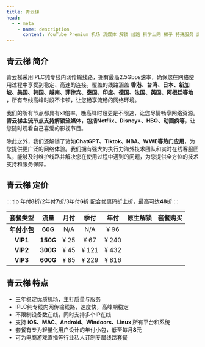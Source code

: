 ```yaml
---
title: 青云梯
head:
  - - meta
    - name: description
      content: YouTube Premium 机场 流媒体 解锁 线路 科学上网 梯子 特殊服务 出国服务 奈飞 Netflix 迪士尼 YouTube 油管 hulu FlyingBird 青云梯 HBO Max Spotify 奈飞小铺 银河录像局 飞兔云 青云梯
---
```


<!--
:::tip 青云梯 双11 特惠折上折!

- 月付/季度/半年付享受85折优惠：**`qyt85`**
- 年付以及以上享受8折优惠：**`qyt80`**
- 结账时输入优惠码，配合站内折扣最大 **`48`** 折

**特别注意: 青云梯年付小包不支持**

**活动时间：即日起至2024年11月17号晚上23点59分**

:::
<Links :items="[
{ name: '青云梯 双11 特惠折上折!', image:'https://www.qingyunti.cc/images/qytlogo-144-49.png', desc:'活动时间：即日起至2024年11月17号晚上23点59分', link: 'https://qytcc01.qingyunti.pro/register?aff=jjgD79Jd' },
]" /> -->

## 青云梯 简介

青云梯采用IPLC纯专线内网传输线路，拥有最高2.5Gbps速率，确保您在网络使用过程中享受到稳定、高速的连接。覆盖的线路涵盖 **香港、台湾、日本、新加坡、美国、韩国、越南、菲律宾、泰国、印度、德国、法国、英国、阿根廷等地** ，所有专线高峰时段不卡顿，让您畅享流畅的网络环境。

我们的所有节点都具有x1倍率，晚高峰时段更是不限速，让您尽情畅享网络资源。**青云梯主流节点支持解锁流媒体，包括Netflix、Disney+、HBO、动画疯等**，让您随时观看自己喜爱的影视节目。

除此之外，我们还解锁了诸如**ChatGPT、Tiktok、NBA、WWE等热门应用**，为您提供更广泛的网络体验。我们拥有强大的执行力海外技术团队和实时在线客服团队，能够及时维护线路并解决您在使用过程中遇到的问题，为您提供全方位的技术支持和服务保障。

## 青云梯 定价

::: tip
年付**8**折/2年付**7**折/3年付**6**折 配合优惠码折上折，最高可达**48**折
:::

|   套餐类型   |   流量   | 月付 | 季付  | 年付  |                                                    原生解锁                                                    |                                                        套餐购买                                                        |
| :----------: | :------: | :--: | :---: | :---: | :------------------------------------------------------------------------------------------------------------: | :--------------------------------------------------------------------------------------------------------------------: |
| **年付小包** | **60G**  | N/A  |  N/A  | ¥ 96  | <iconify-icon icon="tabler:square-check-filled" style="color: var(--vp-c-green-1)" alt="check"></iconify-icon> | <a href="https://qytcc01.qingyunti.pro/register?aff=jjgD79Jd" target="_blank"><Badge type="tip" text="立即购买" /></a> |
|   **VIP1**   | **150G** | ¥ 25 | ¥ 67  | ¥ 240 | <iconify-icon icon="tabler:square-check-filled" style="color: var(--vp-c-green-1)" alt="check"></iconify-icon> | <a href="https://qytcc01.qingyunti.pro/register?aff=jjgD79Jd" target="_blank"><Badge type="tip" text="立即购买" /></a> |
|   **VIP2**   | **300G** | ¥ 45 | ¥ 121 | ¥ 432 | <iconify-icon icon="tabler:square-check-filled" style="color: var(--vp-c-green-1)" alt="check"></iconify-icon> | <a href="https://qytcc01.qingyunti.pro/register?aff=jjgD79Jd" target="_blank"><Badge type="tip" text="立即购买" /></a> |
|   **VIP3**   | **600G** | ¥ 85 | ¥ 229 | ¥ 816 | <iconify-icon icon="tabler:square-check-filled" style="color: var(--vp-c-green-1)" alt="check"></iconify-icon> | <a href="https://qytcc01.qingyunti.pro/register?aff=jjgD79Jd" target="_blank"><Badge type="tip" text="立即购买" /></a> |

## 青云梯 特点

- 三年稳定优质机场，主打质量与服务
- IPLC纯专线内网传输线路，速度快，高峰期稳定
- 不限制设备数在线，同时支持多个IP在线
- 支持 **iOS、MAC、Android、Windoors、Linux** 所有平台和系统
- 套餐有专为轻量化用户设计的年付小包，低至每月**8**元
- 可为电商游戏直播等行业私人订制专属线路套餐

